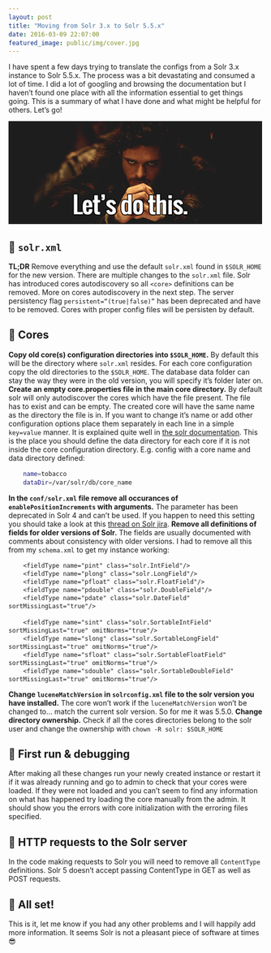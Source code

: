 ```yaml
---
layout: post
title: "Moving from Solr 3.x to Solr 5.5.x"
date: 2016-03-09 22:07:00
featured_image: public/img/cover.jpg
---
```


I have spent a few days trying to translate the configs from a Solr 3.x instance to Solr 5.5.x. The process was a bit devastating and consumed a lot of time. I did a lot of googling and browsing the documentation but I haven’t found one place with all the information essential to get things going. This is a summary of what I have done and what might be helpful for others. Let’s go!

![image](/public/img/posts/2016/tumblr_inline_pg69nbqPeq1s5fq9l_540.gif)

## 🚀 `solr.xml`

**TL;DR** Remove everything and use the default `solr.xml` found in `$SOLR_HOME` for the new version. There are multiple changes to the `solr.xml` file. Solr has introduced cores autodiscovery so all `<core>` definitions can be removed. More on cores autodiscovery in the next step. The server persistency flag `persistent=“(true|false)”` has been deprecated and have to be removed. Cores with proper config files will be persisten by default.

## 🚀 Cores

**Copy old core(s) configuration directories into `$SOLR_HOME`.** By default this will be the directory where `solr.xml` resides. For each core configuration copy the old directories to the `$SOLR_HOME`. The database data folder can stay the way they were in the old version, you will specify it’s folder later on. **Create an empty core.properties file in the main core directory.** By default solr will only autodiscover the cores which have the file present. The file has to exist and can be empty. The created core will have the same name as the directory the file is in. If you want to change it’s name or add other configuration options place them separately in each line in a simple `key=value` manner. It is explained quite well in [the solr documentation](https://cwiki.apache.org/confluence/display/solr/Defining+core.properties). This is the place you should define the data directory for each core if it is not inside the core configuration directory. E.g. config with a core name and data directory defined:

```bash
    name=tobacco
    dataDir=/var/solr/db/core_name
```

**In the `conf/solr.xml` file remove all occurances of `enablePositionIncrements` with arguments.** The parameter has been deprecated in Solr 4 and can’t be used. If you happen to need this setting you should take a look at this [thread on Solr jira](https://issues.apache.org/jira/browse/SOLR-6468). **Remove all definitions of fields for older versions of Solr.** The fields are usually documented with comments about consistency with older versions. I had to remove all this from my `schema.xml` to get my instance working:

```
    <fieldType name="pint" class="solr.IntField"/>
    <fieldType name="plong" class="solr.LongField"/>
    <fieldType name="pfloat" class="solr.FloatField"/>
    <fieldType name="pdouble" class="solr.DoubleField"/>
    <fieldType name="pdate" class="solr.DateField" sortMissingLast="true"/>

    <fieldType name="sint" class="solr.SortableIntField" sortMissingLast="true" omitNorms="true"/>
    <fieldType name="slong" class="solr.SortableLongField" sortMissingLast="true" omitNorms="true"/>
    <fieldType name="sfloat" class="solr.SortableFloatField" sortMissingLast="true" omitNorms="true"/>
    <fieldType name="sdouble" class="solr.SortableDoubleField" sortMissingLast="true" omitNorms="true"/>
```

**Change `luceneMatchVersion` in `solrconfig.xml` file to the solr version you have installed.** The core won’t work if the `luceneMatchVersion` won’t be changed to… match the current solr version. So for me it was 5.5.0. **Change directory ownership.** Check if all the cores directories belong to the solr user and change the ownership with `chown -R solr: $SOLR_HOME`

## 🚀 First run & debugging

After making all these changes run your newly created instance or restart it if it was already running and go to admin to check that your cores were loaded. If they were not loaded and you can’t seem to find any information on what has happened try loading the core manually from the admin. It should show you the errors with core initialization with the erroring files specified.

## 🚀 HTTP requests to the Solr server

In the code making requests to Solr you will need to remove all `ContentType` definitions. Solr 5 doesn’t accept passing ContentType in GET as well as POST requests.

## 🎉 All set!

This is it, let me know if you had any other problems and I will happily add more information. It seems Solr is not a pleasant piece of software at times 😎